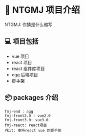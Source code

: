 # 🚀 NTGMJ 项目介绍

NTGMJ: 你猜是什么缩写

## 💻 项目包括

-   vue 项目
-   react 项目
-   react 组件库项目
-   egg 后端项目
-   脚手架

## 📦 packages 介绍

```
fmj-end : agg
fmj-front2.0 : vue2.0
fmj-front3.0: vue3.0
fmj-react: react项目
Pkit: 支持react vue 的脚手架
```
